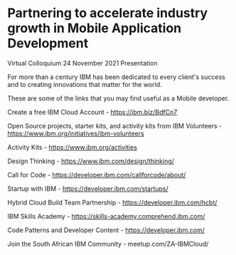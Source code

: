 # Partnering to accelerate industry growth in Mobile Application Development
Virtual Colloquium 24 November 2021 Presentation

For more than a century IBM has been dedicated to every client's success and to creating innovations that matter for the world. 

These are some of the links that you may find useful as a Mobile developer.

Create a free IBM Cloud Account - https://ibm.biz/BdfCn7

Open Source projects, starter kits, and activity kits from IBM Volunteers - https://www.ibm.org/initiatives/ibm-volunteers

Activity Kits - https://www.ibm.org/activities

Design Thinking - https://www.ibm.com/design/thinking/

Call for Code - https://developer.ibm.com/callforcode/about/

Startup with IBM - https://developer.ibm.com/startups/

Hybrid Cloud Build Team Partnership - https://developer.ibm.com/hcbt/

IBM Skills Academy - https://skills-academy.comprehend.ibm.com/

Code Patterns and Developer Content - https://developer.ibm.com/ 

Join the South African IBM Community - meetup.com/ZA-IBMCloud/
